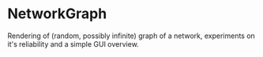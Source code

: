 # NetworkGraph
Rendering of (random, possibly infinite) graph of a network, experiments on it's reliability and a simple GUI overview.
